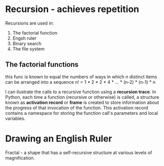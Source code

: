 # Recursion - achieves repetition
Recursions are used in:
1. The factorial function
2. Engsh ruler
3. Binary search
4. The file system



## The factorial functions
this func is known to equal the numbers of ways in which *n* distinct items can be arranged into a sequence
n! = 1 * 2 * 2 * 4 * ... * (n-2) * (n-1) * n

I can ilustrate the calls to a recursive function using a **recursion trace**.
In Python, each time a function (recursive or otherwise) is called, a structure known as **activation record** or **frame** is created to store information about the progress of that invocation of the function.
This activation record contains a namespace for storing the function call's parameters and local variables.



# Drawing an English Ruler

Fractal - a shape that has a self-recursive structure at various levels of magnification.